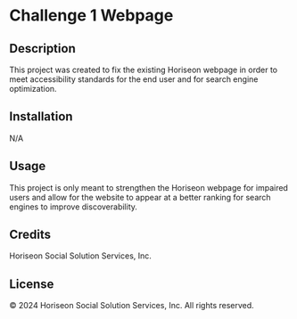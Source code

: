 # Challenge 1 Webpage

## Description

This project was created to fix the existing Horiseon webpage in order to meet accessibility standards for the end user and for search engine optimization.

## Installation

N/A

## Usage

This project is only meant to strengthen the Horiseon webpage for impaired users and allow for the website to appear at a better ranking for search engines to improve discoverability.

## Credits

Horiseon Social Solution Services, Inc.

## License

© 2024 Horiseon Social Solution Services, Inc. All rights reserved.